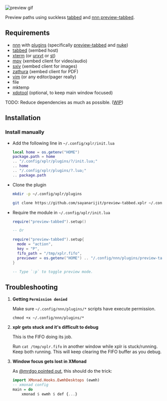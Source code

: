 ![preview gif](https://user-images.githubusercontent.com/11632726/120893313-40a1af80-c630-11eb-800d-815ca3aadb5c.gif)

Preview paths using suckless [tabbed](https://tools.suckless.org/tabbed/) and
[nnn preview-tabbed](https://github.com/jarun/nnn/blob/master/plugins/preview-tabbed).

## Requirements

- [nnn](https://github.com/jarun/nnn) with
  [plugins](https://github.com/jarun/nnn/tree/master/plugins#nnn-plugins)
  (specifically [preview-tabbed](https://github.com/jarun/nnn/blob/master/plugins/preview-tabbed)
  and
  [nuke](https://github.com/jarun/nnn/blob/master/plugins/nuke))
- [tabbed](https://tools.suckless.org/tabbed) (xembed host)
- [xterm](https://invisible-island.net/xterm/) (or [urxvt](https://software.schmorp.de/pkg/rxvt-unicode.html) or [st](https://st.suckless.org/))
- [mpv](https://mpv.io) (xembed client for video/audio)
- [sxiv](https://github.com/muennich/sxiv) (xembed client for images)
- [zathura](https://pwmt.org/projects/zathura) (xembed client for PDF)
- [vim](https://www.vim.org) (or any editor/pager really)
- file
- mktemp
- [xdotool](https://github.com/jordansissel/xdotool) (optional, to keep main window focused)

TODO: Reduce dependencies as much as possible. ([WIP](https://github.com/sayanarijit/previuwu))

## Installation

### Install manually

- Add the following line in `~/.config/xplr/init.lua`

  ```lua
  local home = os.getenv("HOME")
  package.path = home
  .. "/.config/xplr/plugins/?/init.lua;"
  .. home
  .. "/.config/xplr/plugins/?.lua;"
  .. package.path
  ```

- Clone the plugin

  ```bash
  mkdir -p ~/.config/xplr/plugins

  git clone https://github.com/sayanarijit/preview-tabbed.xplr ~/.config/xplr/plugins/preview-tabbed
  ```

- Require the module in `~/.config/xplr/init.lua`

  ```lua
  require("preview-tabbed").setup()

  -- Or

  require("preview-tabbed").setup{
    mode = "action",
    key = "P",
    fifo_path = "/tmp/xplr.fifo",
    previewer = os.getenv("HOME") .. "/.config/nnn/plugins/preview-tabbed",
  }

  -- Type `:p` to toggle preview mode.
  ```

## Troubleshooting

1. **Getting `Permission denied`**

   Make sure `~/.config/nnn/plugins/*` scripts have execute permission.

   ```
   chmod +x ~/.config/nnn/plugins/*
   ```

2. **xplr gets stuck and it's difficult to debug**

   This is the FIFO doing its job.

   Run `cat /tmp/xplr.fifo` in another window while xplr is stuck/running. Keep
   both running. This will keep clearing the FIFO buffer as you debug.

3. **Window focus gets lost in XMonad**

   As [@mrdgo pointed out](https://github.com/sayanarijit/xplr/issues/258#issuecomment-860037317), this should do the trick:

   ```haskell
   import XMonad.Hooks.EwmhDesktops (ewmh)
   -- xmonad config
   main = do
       xmonad $ ewmh $ def {...}
   ```
